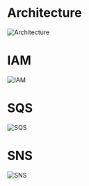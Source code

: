 # Architecture
![Architecture](https://drive.google.com/file/d/1RNoERc-ghwi_tphFns7Zp8ydupeiBWFd/view?usp=sharing)

# IAM
![IAM](https://drive.google.com/file/d/1JUwpsRB-O4k78pfA2BZI5D9j9iYFzc6F/view?usp=sharing)

# SQS
![SQS](https://drive.google.com/file/d/1N0uc9RaowR3zz9xByTcioOmstrcpRj9m/view?usp=sharing)

# SNS
![SNS](https://drive.google.com/file/d/1txlA1Uf_-0GUlzFIehRF8BAyXVTGqaTG/view?usp=sharing)
